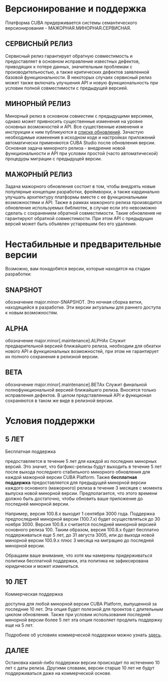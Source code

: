 # Версионирование и поддержка

Платформа CUBA придерживается системы семантического версионирования - МАЖОРНАЯ.МИНОРНАЯ.СЕРВИСНАЯ.

## СЕРВИСНЫЙ РЕЛИЗ
Сервисный релиз гарантирует обратную совместимость и предоставляет в основном исправление известных дефектов, приводящих к потере данных, значительным проблемам с производительностью, а также критических дефектов заявленной базовой функциональности. В некоторых случаях сервисный релиз может также включать улучшения API и новую функциональность при условии полной совместимости с предыдущей версией.

## МИНОРНЫЙ РЕЛИЗ
Минорный релиз в основном совместим с предыдущими версиями, однако может привносить существенные изменения на уровне основных возможностей и API. Все существенные изменения и инструкции к ним публикуются в [списке обновлений](https://www.cuba-platform.com/download/previous-platform/). Зачастую необходимые изменения в исходном коде и настройках приложений автоматически применяются CUBA Studio после обновления версии. Основная задача минорного релиза - внедрение новой функциональности и API при условии простой (часто автоматической) процедуры миграции с предыдущей версии.

## МАЖОРНЫЙ РЕЛИЗ
Задача мажорного обновления состоит в том, чтобы внедрять новые популярные концепции разработки, фреймворки, а также кардинально улучшать архитектуру платформы вместе с ее функциональными возможностями и API. Также в рамках мажорного релиза производится обновление используемых библиотек, в случае если это невозможно сделать с сохранением обратной совместимости. Такие обновления не гарантируют обратной совместимости. При этом API с предыдущих версий может быть объявлен устаревшим без его удаления.

# Нестабильные и предварительные версии
Возможно, вам понадобятся версии, которые находятся на стадии разработки:

## SNAPSHOT
обозначение
major.minor-SNAPSHOT.
Это ночная сборка ветки, находящейся в разработке. Эти версии актуальны для раннего доступа к новым возможностям.

## ALPHA 
обозначение
major.minor[.maintenance].ALPHAx
Служит предварительной версией ближайшего релиза, необходим для обкатки нового API и функциональных возможностей, при этом не гарантирует их полного сохранения в релизной версии.

## BETA 
обозначение
major.minor[.maintenance].BETAx
Служит финальной полнофункциональной версией ближайшего релиза. Вносятся только исправления дефектов. В целом представленный API и функционал сохраняются в таком же виде в релизной версии.

# Условия поддержки

## 5 ЛЕТ
Бесплатная поддержка

предоставляется в течение 5 лет для каждой из последних минорных версий. Это значит, что багфикс-релизы будут выходить в течение 5 лет после выхода последнего стабильного минорного обновления для каждой мажорной версии CUBA Platform. Также **бесплатная поддержка** предоставляется для предыдущей минорной версии каждого основного (мажорного) релиза в течение 3 месяцев с момента выпуска новой минорной версии. Предполагается, что этого времени должно быть достаточно, чтобы обновить ваше приложение до последней минорной версии.

Например, версия 100.8.x выходит 1 сентября 3000 года. Поддержка предпоследней минорной версии (100.7.x) будет осуществляться до 30 ноября 3000. Версия 100.8.x считается последней минорной версией основного релиза 100. Таким образом, версия 100.8.x будет бесплатно поддерживаться еще 5 лет, до 31 августа 3005, или до выхода новой минорной версии 100.9.x плюс 3 месяца на миграцию до последней минорной версии.

Обращаем ваше внимание, что хотя мы намерены придерживаться политики бесплатной поддержки, эта политика не зафиксирована юридически и может измениться.

## 10 ЛЕТ

Коммерческая поддержка

доступна для любой минорной версии CUBA Platform, выпущенной за последние 10 лет. Эта опция будет полезной для проектов с длительным циклом обновления. Также при условии использования последней минорной версии более 5 лет эта опция позволяет продлить поддержку еще на 5 лет.

Подробнее об условиях коммерческой поддержки можно узнать [здесь](https://www.haulmont.ru/services/cuba-platform-services/support/).

## ДАЛЕЕ

Остановка какой-либо поддержки версии происходит по истечению 10 лет с даты релиза. Другими словами, версии старше 10 лет не будут поддерживаться даже на коммерческой основе.
